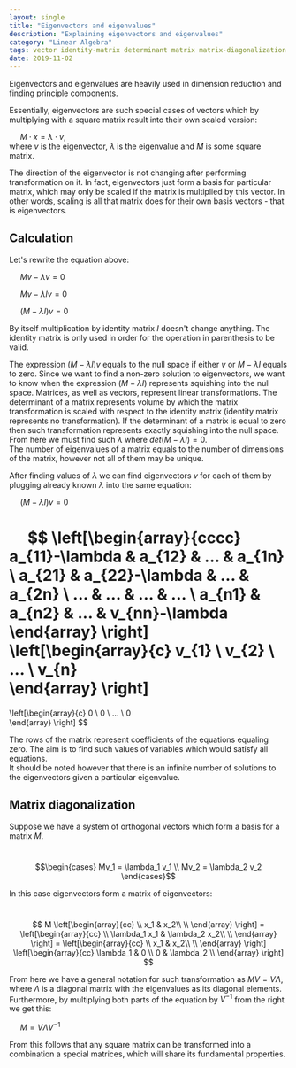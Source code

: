 ```yaml
---
layout: single
title: "Eigenvectors and eigenvalues"
description: "Explaining eigenvectors and eigenvalues"  
category: "Linear Algebra"
tags: vector identity-matrix determinant matrix matrix-diagonalization  
date: 2019-11-02
---
```

 
Eigenvectors and eigenvalues are heavily used in dimension reduction and finding principle components.   
 
Essentially, eigenvectors are such special cases of vectors which by multiplying with a square matrix result into their own scaled version:
 
&nbsp;&nbsp;&nbsp;&nbsp;
$M \cdot x = \lambda \cdot v$,<br>
where $v$ is the eigenvector, $\lambda$ is the eigenvalue and $M$ is some square matrix.   
 
The direction of the eigenvector is not changing after performing transformation on it. In fact, eigenvectors just form a basis for particular matrix, which may only be scaled if the matrix is multiplied by this vector. In other words, scaling is all that matrix does for their own basis vectors - that is eigenvectors.
 
## Calculation   
 
Let's rewrite the equation above:
 
&nbsp;&nbsp;&nbsp;&nbsp;
$M v - \lambda v = 0$
 
&nbsp;&nbsp;&nbsp;&nbsp;
$M v - \lambda I v = 0$
 
&nbsp;&nbsp;&nbsp;&nbsp;
$(M - \lambda I)v = 0$
 
By itself multiplication by identity matrix $I$ doesn't change anything. The identity matrix is only used in order for the operation in parenthesis to be valid.

The expression $(M - \lambda I)v$ equals to the null space if either $v$ or $M - \lambda I$ equals to zero. Since we want to find a non-zero solution to eigenvectors, we want to know when the expression $(M - \lambda I)$ represents squishing into the null space. Matrices, as well as vectors, represent linear transformations. The determinant of a matrix represents volume by which the matrix transformation is scaled with respect to the identity matrix (identity matrix represents no transformation). If the determinant of a matrix is equal to zero then such transformation represents exactly squishing into the null space. From here we must find such $\lambda$ where $det(M - \lambda I) = 0$.<br>
The number of eigenvalues of a matrix equals to the number of dimensions of the matrix, however not all of them may be unique.

After finding values of $\lambda$ we can find eigenvectors $v$ for each of them by plugging already known $\lambda$ into the same equation:
 
&nbsp;&nbsp;&nbsp;&nbsp;
$(M - \lambda I)v = 0$
 
&nbsp;&nbsp;&nbsp;&nbsp;
$$
\left[\begin{array}{cccc}
a_{11}-\lambda & a_{12} & ... & a_{1n} \\
a_{21} & a_{22}-\lambda & ... & a_{2n} \\
... & ... & ... & ... \\
a_{n1} & a_{n2} & ... & v_{nn}-\lambda
\end{array} \right]
\left[\begin{array}{c}
v_{1} \\
v_{2} \\
... \\
v_{n}  
\end{array} \right]
=   
\left[\begin{array}{c}
0 \\
0 \\
... \\
0  
\end{array} \right]
$$
 
The rows of the matrix represent coefficients of the equations equaling zero. The aim is to find such values of variables which would satisfy all equations.<br>
It should be noted however that there is an infinite number of solutions to the eigenvectors given a particular eigenvalue.
 
## Matrix diagonalization
 
Suppose we have a system of orthogonal vectors which form a basis for a matrix $M$.  
 
&nbsp;&nbsp;&nbsp;&nbsp;
$$\begin{cases}
Mv_1 = \lambda_1 v_1 \\  
Mv_2 = \lambda_2 v_2
\end{cases}$$
 
In this case eigenvectors form a matrix of eigenvectors:
 
&nbsp;&nbsp;&nbsp;&nbsp;
$$
M \left[\begin{array}{cc}
 \\
x_1 & x_2\\  
\\
\end{array} \right] =
\left[\begin{array}{cc}
 \\
\lambda_1 x_1 & \lambda_2 x_2\\  
\\
\end{array} \right] =
\left[\begin{array}{cc}
 \\
x_1 & x_2\\  
\\
\end{array} \right]
\left[\begin{array}{cc}
\lambda_1 & 0 \\
0 & \lambda_2 \\  
\end{array} \right]
$$
 
From here we have a general notation for such transformation as $MV = V \Lambda$, where $\Lambda$ is a diagonal matrix with the eigenvalues as its diagonal elements. Furthermore, by multiplying both parts of the equation by $V^{-1}$ from the right we get this:
 
&nbsp;&nbsp;&nbsp;&nbsp;
$M = V \Lambda V^{-1}$
 
From this follows that any square matrix can be transformed into a combination a special matrices, which will share its fundamental properties.

